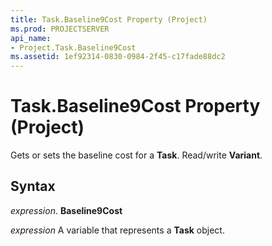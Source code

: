 ```yaml
---
title: Task.Baseline9Cost Property (Project)
ms.prod: PROJECTSERVER
api_name:
- Project.Task.Baseline9Cost
ms.assetid: 1ef92314-0830-0984-2f45-c17fade88dc2
---
```



# Task.Baseline9Cost Property (Project)

Gets or sets the baseline cost for a  **Task**. Read/write **Variant**.


## Syntax

 _expression_. **Baseline9Cost**

 _expression_ A variable that represents a **Task** object.


